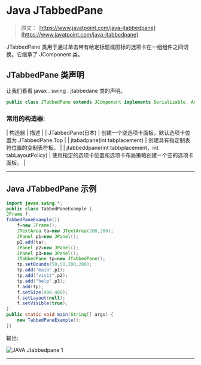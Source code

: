 # Java JTabbedPane

> 原文： [https://www.javatpoint.com/java-jtabbedpane](https://www.javatpoint.com/java-jtabbedpane)

JTabbedPane 类用于通过单击带有给定标题或图标的选项卡在一组组件之间切换。它继承了 JComponent 类。

## JTabbedPane 类声明

让我们看看 javax . swing . jtabbedane 类的声明。

```java
public class JTabbedPane extends JComponent implements Serializable, Accessible, SwingConstants

```

### 常用的构造器:

| 构造器 | 描述 |
| JTabbedPane(日本) | 创建一个空选项卡面板，默认选项卡位置为 JTabbedPane.Top |
| jtabadpane(int tabplacement) | 创建具有指定制表符位置的空制表符板。 |
| jtabbeddpane(int tabbplacement，int tabLayoutPolicy) | 使用指定的选项卡位置和选项卡布局策略创建一个空的选项卡面板。 |

* * *

## Java JTabbedPane 示例

```java
import javax.swing.*;
public class TabbedPaneExample {
JFrame f;
TabbedPaneExample(){
	f=new JFrame();
	JTextArea ta=new JTextArea(200,200);
	JPanel p1=new JPanel();
	p1.add(ta);
	JPanel p2=new JPanel();
	JPanel p3=new JPanel();
	JTabbedPane tp=new JTabbedPane();
	tp.setBounds(50,50,200,200);
	tp.add("main",p1);
	tp.add("visit",p2);
	tp.add("help",p3);	
	f.add(tp);
	f.setSize(400,400);
	f.setLayout(null);
	f.setVisible(true);
}
public static void main(String[] args) {
	new TabbedPaneExample();
}}

```

输出:

![JAVA Jtabbedpane 1](../img/4c5ab1b6b645befdc6bd16481dc387a6.png)

* * *